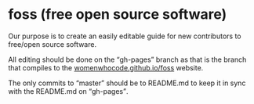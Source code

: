 foss (free open source software)
====
Our purpose is to create an easily editable guide for new contributors to free/open source software.

All editing should be done on the <q>gh-pages</q> branch as that is the branch that compiles to the  [womenwhocode.github.io/foss](http://womenwhocode.github.io/foss) website.  

The only commits to <q>master</q> should be to README.md to keep it in sync with the README.md on <q>gh-pages</q>.
